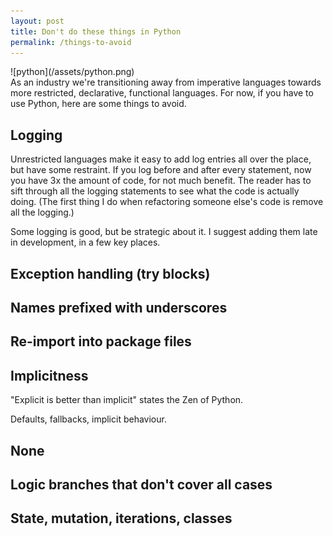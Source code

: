 ```yaml
---
layout: post
title: Don't do these things in Python
permalink: /things-to-avoid
---
```

<div class="wide-logos" markdown="1">
![python](/assets/python.png)
</div>

<div id="intro" markdown="1">
As an industry we're transitioning away from imperative languages towards more
restricted, declarative, functional languages.
For now, if you have to use Python, here are some things to avoid.
</div>

## Logging

Unrestricted languages make it easy to add log entries all over the place, but
have some restraint.
If you log before and after every statement, now you have 3x the amount of
code, for not much benefit. The reader has to sift through all the logging
statements to see what the code is actually doing. (The first thing I do when
refactoring someone else's code is remove all the logging.)

Some logging is good, but be strategic about it. I suggest adding them late in
development, in a few key places.

## Exception handling (try blocks)


## Names prefixed with underscores

## Re-import into package files

## Implicitness

"Explicit is better than implicit" states the Zen of Python.

Defaults, fallbacks, implicit behaviour.

## None

## Logic branches that don't cover all cases

## State, mutation, iterations, classes
